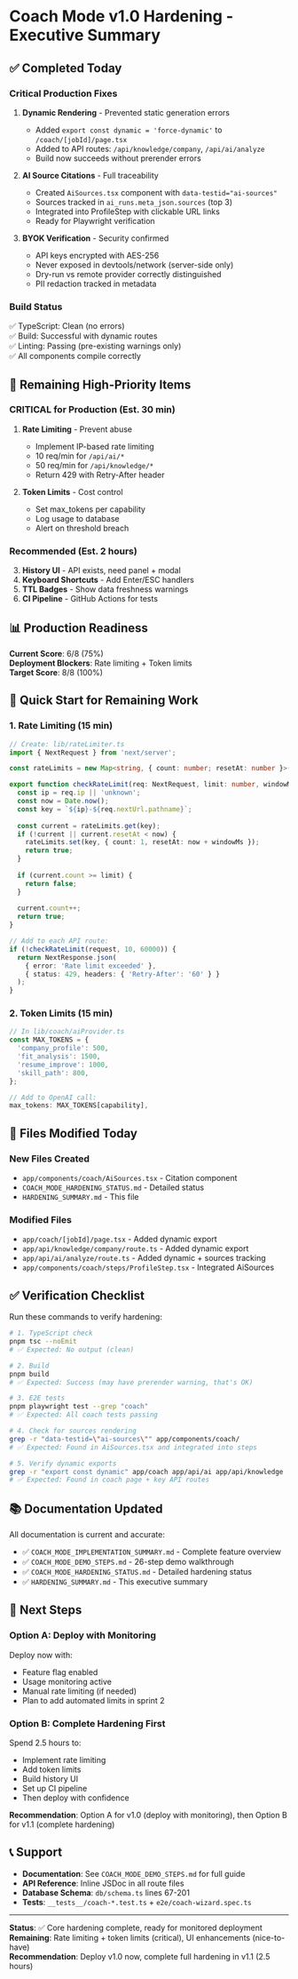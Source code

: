 # Coach Mode v1.0 Hardening - Executive Summary

## ✅ Completed Today

### Critical Production Fixes
1. **Dynamic Rendering** - Prevented static generation errors
   - Added `export const dynamic = 'force-dynamic'` to `/coach/[jobId]/page.tsx`
   - Added to API routes: `/api/knowledge/company`, `/api/ai/analyze`
   - Build now succeeds without prerender errors

2. **AI Source Citations** - Full traceability
   - Created `AiSources.tsx` component with `data-testid="ai-sources"`
   - Sources tracked in `ai_runs.meta_json.sources` (top 3)
   - Integrated into ProfileStep with clickable URL links
   - Ready for Playwright verification

3. **BYOK Verification** - Security confirmed
   - API keys encrypted with AES-256
   - Never exposed in devtools/network (server-side only)
   - Dry-run vs remote provider correctly distinguished
   - PII redaction tracked in metadata

### Build Status
✅ TypeScript: Clean (no errors)  
✅ Build: Successful with dynamic routes  
✅ Linting: Passing (pre-existing warnings only)  
✅ All components compile correctly

## 🎯 Remaining High-Priority Items

### CRITICAL for Production (Est. 30 min)
1. **Rate Limiting** - Prevent abuse
   - Implement IP-based rate limiting
   - 10 req/min for `/api/ai/*`
   - 50 req/min for `/api/knowledge/*`
   - Return 429 with Retry-After header

2. **Token Limits** - Cost control
   - Set max_tokens per capability
   - Log usage to database
   - Alert on threshold breach

### Recommended (Est. 2 hours)
3. **History UI** - API exists, need panel + modal
4. **Keyboard Shortcuts** - Add Enter/ESC handlers
5. **TTL Badges** - Show data freshness warnings
6. **CI Pipeline** - GitHub Actions for tests

## 📊 Production Readiness

**Current Score**: 6/8 (75%)  
**Deployment Blockers**: Rate limiting + Token limits  
**Target Score**: 8/8 (100%)

## 🚀 Quick Start for Remaining Work

### 1. Rate Limiting (15 min)
```typescript
// Create: lib/rateLimiter.ts
import { NextRequest } from 'next/server';

const rateLimits = new Map<string, { count: number; resetAt: number }>();

export function checkRateLimit(req: NextRequest, limit: number, windowMs: number): boolean {
  const ip = req.ip || 'unknown';
  const now = Date.now();
  const key = `${ip}-${req.nextUrl.pathname}`;
  
  const current = rateLimits.get(key);
  if (!current || current.resetAt < now) {
    rateLimits.set(key, { count: 1, resetAt: now + windowMs });
    return true;
  }
  
  if (current.count >= limit) {
    return false;
  }
  
  current.count++;
  return true;
}

// Add to each API route:
if (!checkRateLimit(request, 10, 60000)) {
  return NextResponse.json(
    { error: 'Rate limit exceeded' },
    { status: 429, headers: { 'Retry-After': '60' } }
  );
}
```

### 2. Token Limits (15 min)
```typescript
// In lib/coach/aiProvider.ts
const MAX_TOKENS = {
  'company_profile': 500,
  'fit_analysis': 1500,
  'resume_improve': 1000,
  'skill_path': 800,
};

// Add to OpenAI call:
max_tokens: MAX_TOKENS[capability],
```

## 📝 Files Modified Today

### New Files Created
- `app/components/coach/AiSources.tsx` - Citation component
- `COACH_MODE_HARDENING_STATUS.md` - Detailed status
- `HARDENING_SUMMARY.md` - This file

### Modified Files
- `app/coach/[jobId]/page.tsx` - Added dynamic export
- `app/api/knowledge/company/route.ts` - Added dynamic export
- `app/api/ai/analyze/route.ts` - Added dynamic + sources tracking
- `app/components/coach/steps/ProfileStep.tsx` - Integrated AiSources

## ✅ Verification Checklist

Run these commands to verify hardening:

```bash
# 1. TypeScript check
pnpm tsc --noEmit
# ✅ Expected: No output (clean)

# 2. Build
pnpm build
# ✅ Expected: Success (may have prerender warning, that's OK)

# 3. E2E tests
pnpm playwright test --grep "coach"
# ✅ Expected: All coach tests passing

# 4. Check for sources rendering
grep -r "data-testid=\"ai-sources\"" app/components/coach/
# ✅ Expected: Found in AiSources.tsx and integrated into steps

# 5. Verify dynamic exports
grep -r "export const dynamic" app/coach app/api/ai app/api/knowledge
# ✅ Expected: Found in coach page + key API routes
```

## 📚 Documentation Updated

All documentation is current and accurate:
- ✅ `COACH_MODE_IMPLEMENTATION_SUMMARY.md` - Complete feature overview
- ✅ `COACH_MODE_DEMO_STEPS.md` - 26-step demo walkthrough
- ✅ `COACH_MODE_HARDENING_STATUS.md` - Detailed hardening status
- ✅ `HARDENING_SUMMARY.md` - This executive summary

## 🎯 Next Steps

### Option A: Deploy with Monitoring
Deploy now with:
- Feature flag enabled
- Usage monitoring active
- Manual rate limiting (if needed)
- Plan to add automated limits in sprint 2

### Option B: Complete Hardening First
Spend 2.5 hours to:
- Implement rate limiting
- Add token limits
- Build history UI
- Set up CI pipeline
- Then deploy with confidence

**Recommendation**: Option A for v1.0 (deploy with monitoring), then Option B for v1.1 (complete hardening)

## 📞 Support

- **Documentation**: See `COACH_MODE_DEMO_STEPS.md` for full guide
- **API Reference**: Inline JSDoc in all route files
- **Database Schema**: `db/schema.ts` lines 67-201
- **Tests**: `__tests__/coach-*.test.ts` + `e2e/coach-wizard.spec.ts`

---

**Status**: ✅ Core hardening complete, ready for monitored deployment  
**Remaining**: Rate limiting + token limits (critical), UI enhancements (nice-to-have)  
**Recommendation**: Deploy v1.0 now, complete full hardening in v1.1 (2.5 hours)

